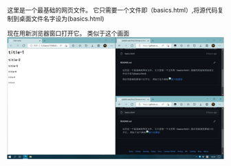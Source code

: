 这里是一个最基础的网页文件。
它只需要一个文件即（basics.html）,将源代码复制到桌面文件名字设为(basics.html)<p>
现在用新浏览器窗口打开它。
类似于这个画面 ![窗口的摆放](材料/1.png)
